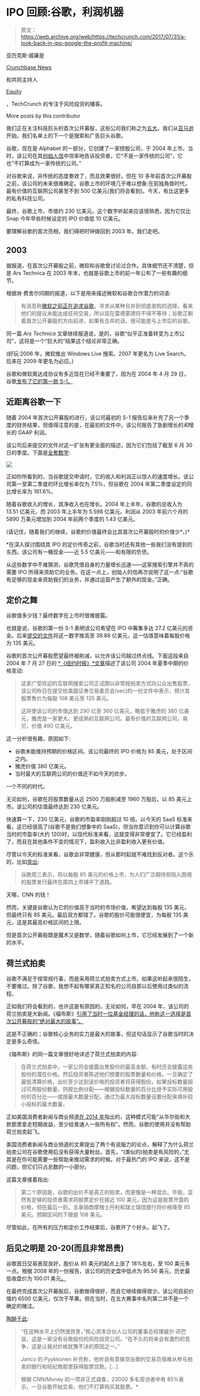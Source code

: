 # IPO 回顾:谷歌，利润机器

> 原文：<https://web.archive.org/web/https://techcrunch.com/2017/07/31/a-look-back-in-ipo-google-the-profit-machine/>

亚历克斯·威廉是

[Crunchbase News](https://web.archive.org/web/20230306195902/http://www.crunchbase.news/)

和共同主持人

[Equity](https://web.archive.org/web/20230306195902/https://itunes.apple.com/us/podcast/equity/id1215439780?mt=2)

，TechCrunch 的专注于风险投资的播客。

More posts by this contributor

我们正在关注科技巨头的首次公开募股，这些公司我们称之为[五大](https://web.archive.org/web/20230306195902/https://techcrunch.com/2017/07/19/techs-5-biggest-players-now-worth-3-trillion/)。我们从[亚马逊](https://web.archive.org/web/20230306195902/https://techcrunch.com/2017/06/28/a-look-back-at-amazons-1997-ipo/)开始。我们名单上的下一个是搜索和广告巨头谷歌。

谷歌，现在是 Alphabet 的一部分，它创建了一家控股公司，于 2004 年上市。当时，该公司在其[创始人信](https://web.archive.org/web/20230306195902/https://abc.xyz/investor/founders-letters/2004/ipo-letter.html)中坦率地告诉投资者，它“不是一家传统的公司”，它也“不打算成为一家传统的公司。”

对谷歌来说，非传统的态度奏效了，而且效果很好。但在 10 多年前首次公开募股之前，该公司的未来很难确定。谷歌上市的环境几乎难以想象:在前独角兽时代，最有价值的互联网公司甚至不到 500 亿美元(我们将会看到)。今天，有比这更多的私有科技公司。

最终，谷歌上市，市值约 230 亿美元。这个数字听起来应该很熟悉，因为它仅比 Snap 今年早些时候设定的 IPO 价值低 10 亿美元。

要理解谷歌的首次亮相，我们得把时钟拨回到 2003 年。我们走吧。

## 2003

据报道，在首次公开募股之前，微软和谷歌曾讨论过合作。具体细节还不清楚，但是 Ars Technica 在 2003 年末，也就是谷歌上市的前一年公布了一些有趣的细节。

根据肯·费舍尔同期的报道，以下是用来描述微软和谷歌合作潜力的词语:

> 有消息称[微软之前正在追求谷歌](https://web.archive.org/web/20230306195902/http://news.com.com/2100-1030_3-5100360.html)，寻求从某种合并到彻底收购的选择。看来他们的提议未能达成任何交易，所以现在雷德蒙德将不得不等待；谷歌正朝着首次公开募股的方向前进，如果有合并的话，很可能是与上市后的谷歌。

同一篇 *Ars Technica* 文章继续报道说，是的，谷歌“似乎正准备转变为上市公司”，这将是一个“巨大的”结果这个结论非常正确。

(好玩:2006 年，微软推出 Windows Live 搜索。2007 年更名为 Live Search。后来在 2009 年更名为必应。)

谷歌和微软离达成协议有多近现在已经不重要了，因为在 2004 年 4 月 29 日，谷歌[发布了它的第一款 S-1。](https://web.archive.org/web/20230306195902/https://www.sec.gov/Archives/edgar/data/1288776/000119312504073639/ds1.htm)

## 近距离谷歌一下

随着 2004 年首次公开募股的进行，该公司最初的 S-1 报告后来补充了另一个季度的财务结果，但值得注意的是，在最初的文件中，该公司报告了急剧增长的*和*增长的 GAAP 利润。

该公司后来提交的文件对这一扩张有更全面的描述，因为它们包括了截至 6 月 30 日的季度。下面是[全套数字](https://web.archive.org/web/20230306195902/https://www.sec.gov/Archives/edgar/data/1288776/000119312504139655/ds1a.htm):

![](img/9dbf4c80ffef176838598bb76769bf9c.png)

正如你所看到的，当谷歌提交申请时，它的收入和利润正以惊人的速度增长。该公司第一至第二季度的环比增长率仅为 7.5%，但谷歌在 2004 年第二季度设定的同比增长率为 181.6%。

随着谷歌收入的增长，其净收入也在增长。2004 年上半年，谷歌的总收入为 13.51 亿美元，而 2003 年上半年为 5.598 亿美元。利润从 2003 年前六个月的 5890 万美元增加到 2004 年前两个季度的 1.43 亿美元。

(请记住，随着我们的继续，谷歌的价值最终会比其首次公开募股时的价值少*。)*

 *在深入探讨围绕其 IPO 的定价传奇之前，谷歌当时还有其他一些我们没有提到的东西。该公司有一桶现金——近 5.5 亿美元——和有限的负债。

从这些数字中不难猜测，谷歌凭借自身的力量增长迅速——这家搜索引擎并不真的需要 IPO 所得来资助它的业务。在这一点上，创始人的信再次说明了这一点:“谷歌有足够的现金来资助我们的业务，并通过运营产生了额外的现金。”正确。

## 定价之舞

谷歌值多少钱？最终数字在上市时很难披露。

也就是说，谷歌的第一份 S-1 表明该公司希望在 IPO 中筹集多达 27.2 亿美元的资金。后来[提交的文件](https://web.archive.org/web/20230306195902/https://www.sec.gov/Archives/edgar/data/1288776/000119312504139655/ds1a.htm)将这一数字推高至 39.89 亿美元，这一估值意味着每股价格为 135 美元。

谷歌的首次公开募股愿望最终被削减，以允许该公司越过终点线。下面这段来自 2004 年 7 月 27 日的 [*《纽约时报》*文章](https://web.archive.org/web/20230306195902/http://www.nytimes.com/2004/07/27/business/as-it-goes-public-google-says-it-is-worth-up-to-36-billion.html?_r=0)描述了该公司 2004 年夏季中期的价格变动:

> 这家广受欢迎的互联网搜索公司正试图以非常规拍卖方式向公众出售股票，该公司昨日在提交给美国证券交易委员会(sec)的一份文件中表示，预计其股票售价为每股 108 美元至 135 美元。
> 
> 这将使该公司的市值达到 290 亿至 360 亿美元，略低于雅虎的 380 亿美元，雅虎是一家更大、更成熟的互联网公司。最有价值的互联网公司，易贝，价值 490 亿美元。

这一分析很有趣，原因如下:

*   谷歌未能维持预期的价格区间。该公司最终的 IPO 价格为 85 美元，处于区间之内。
*   雅虎价值 380 亿美元。
*   当时最大的互联网公司的价值还不如今天的优步。

一个不同的时代。

无论如何，谷歌在将股票数量从近 2500 万股削减至 1960 万股后，以 85 美元上市。该公司的估值最终达到 230 亿美元。

快速算一下，230 亿美元，谷歌的市盈率刚刚超过 10 倍。以今天的 SaaS 标准来看，这已经很高了(谷歌不是我们想象中的 SaaS)，但当你意识到你可以计算谷歌当时的市盈率(大约 120)时，以现代标准来看，这就变得非常便宜了。它已经盈利了，而且在其他条件不变的情况下，盈利收入比非盈利收入更有价值。

尽管以今天的标准来看，谷歌会非常健康，但从那时起就不难找到反对者。这个乐的，比如[突出](https://web.archive.org/web/20230306195902/http://money.cnn.com/2004/08/18/technology/googleipo/):

> 谷歌周三表示，将以每股 85 美元的价格上市，为人们广泛期待但陷入困境的股票发行最终在周四上市铺平了道路。

天哪，CNN 的钱！

然而，关键是谷歌认为它的价值高于当时的市场价值，希望达到每股 135 美元，但最终只有 85 美元。最后双方都错了。谷歌的股价可能很便宜，为每股 135 美元，这是其最高价格区间的上限。

但是首次公开募股既是魔术又是数学，随着谷歌如何上市，它已经发展到了一个新的水平。

## 荷兰式拍卖

谷歌不满足于按常规行事，而是采用荷兰式拍卖方式上市。如果这听起来很陌生，不要难过。除了谷歌，我想不起有哪家真正知名的公司自那以后使用过类似的流程。

正如我们将会看到的，也许这是有原因的。无论如何，早在 2004 年，该公司的荷兰拍卖是大新闻。《福布斯》[引用了当时一位基金经理的话，他称这一选择是首次公开募股的“绝对最大的故事”。](https://web.archive.org/web/20230306195902/https://www.forbes.com/2004/05/10/cx_aw_0510mondaymatchup.html)

这是不正确的；谷歌核心业务的实力是最大的故事，但这句话显示了谷歌当时的决定是多么奇怪。

《福布斯》的同一篇文章很好地详述了荷兰式拍卖的内容:

> 在荷兰式拍卖中，一家公司会披露出售股份的最高金额，有时还会披露这些股份的潜在价格。然后投资者陈述他们想要的股票数量和价格。一旦确定了最低清算价格，出价至少达到该价格的投资者将获得股份。如果投标数量超过可用股份数量，则按比例分配——根据投标数量的百分比授予实际可用股份的百分比——或按最大数量分配，通过为最大投标数量设置分配来填补较小投标的最大数量。

正如美国消费者新闻与商业频道[在 2014 年](https://web.archive.org/web/20230306195902/https://www.cnbc.com/2014/08/19/es-took-off-but-the-auction-didnt.html)指出的，这种模式可能“从华尔街和大款那里拿走短期收益，至少给普通人一些所有权”。然而，谷歌的使用并没有帮助荷兰拍卖起飞。

美国消费者新闻与商业频道的文章提出了两个有说服力的论点，解释了为什么荷兰拍卖公司在谷歌使用后没有获得大量粉丝。首先，“(类似的)拍卖是有风险的，”尤其是在你可能需要一些帮助来推动需求的时候。对于最热门的 IPO 来说，这不是问题，但它们只占总数的一小部分。

这篇文章接着指出:

> 第二个原因是，谷歌的出价不是真正的拍卖，而更像是一种混合。毕竟，显然有足够的投资者需求将股票定价在接近 100 美元，因为这是股票开盘的价格，但在最后一刻，主承销商摩根士丹利和瑞士瑞信银行将价格降至 85 美元。预期区间的下限是 108 美元。

尽管如此，在所有的压力和定价工作结束后，谷歌开了个好头，起飞了。

## 后见之明是 20-20(而且非常昂贵)

谷歌首日交易表现良好，股价从 85 美元的起点上涨了 18%左右，至 100 美元多一点。根据 2008 年的一份报告，该公司的历史盘中低点为 95.56 美元，历史最低收盘价为 100.01 美元[。](https://web.archive.org/web/20230306195902/https://www.cnbc.com/id/32466664)

在最终完成首次公开募股后，谷歌做得很好，而且它继续做得很少。该公司目前价值约 6500 亿美元，仅次于苹果。但在当时，在五大赛事中名列第二并不是一个确定的赌注。

[陶醉于此](https://web.archive.org/web/20230306195902/http://money.cnn.com/2004/08/19/technology/goog/):

> “在这种水平上仍然很昂贵，”核心资本合伙人公司的董事总经理威尔·邓巴说，这是一家没有谷歌股份的风险投资公司。“在不久的将来会有激烈的竞争，这是让我对价格犹豫不决的原因之一。”
> 
> Janco 的 Pyykkonen 补充称，他听说有意做空谷歌的交易员很难从参与拍卖的银行和经纪商那里获得股票贷款。[…]
> 
> 根据 CNN/Money 的一项非正式调查，23000 多名受访者中有 85%表示，一旦谷歌开始交易，他们不打算购买其股票。*